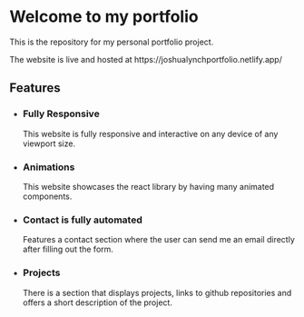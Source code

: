 <h1> Welcome to my portfolio</h1>
<p>This is the repository for my personal portfolio project.</p> 
<p>The website is live and hosted at https://joshualynchportfolio.netlify.app/</p>
    
<h2>Features</h2>
<ul>
  <li>
    <h3>Fully Responsive</h3>
    <p>This website is fully responsive and interactive on any device of any viewport size.</p>
  </li>
  <li>
    <h3>Animations</h3>
    <p>This website showcases the react library by having many animated components.</p>
  </li>
  <li>
    <h3>Contact is fully automated</h3>
    <p>Features a contact section where the user can send me an email directly after filling out the form.</p>
  </li>
    <li>
        <h3>Projects</h3>
        <p>There is a section that displays projects, links to github repositories and offers a short description of the project.</p>
    </li>
</ul>
